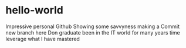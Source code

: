 # hello-world
Impressive personal Github
Showing some savvyness making a Commit new branch here
Don graduate been in the IT world for many years time leverage what I have mastered

